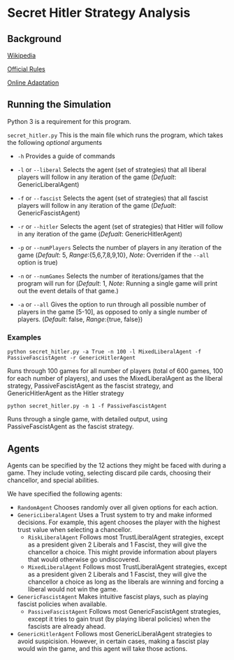 # Secret Hitler Strategy Analysis

## Background

[Wikipedia](https://en.wikipedia.org/wiki/Secret_Hitler)

[Official Rules](https://secrethitler.com/assets/Secret_Hitler_Rules.pdf)

[Online Adaptation](https://secrethitler.io/) 

## Running the Simulation

Python 3 is a requirement for this program.

`secret_hitler.py` This is the main file which runs the program, which takes the following *optional* arguments

- `-h` Provides a guide of commands

- `-l` or `--liberal` Selects the agent (set of strategies) that all liberal players will follow in any iteration of the game (*Defualt*: GenericLiberalAgent)

- `-f` or `--fascist` Selects the agent (set of strategies) that all fascist players will follow in any iteration of the game (*Defualt*: GenericFascistAgent)

- `-r` or `--hitler` Selects the agent (set of strategies) that Hitler will follow in any iteration of the game (*Defualt*: GenericHitlerAgent)

- `-p` or `--numPlayers` Selects the number of players in any iteration of the game (*Default*: 5, *Range*:{5,6,7,8,9,10}, *Note*: Overriden if the `--all` option is true)

- `-n` or `--numGames` Selects the number of iterations/games that the program will run for (*Default*: 1, *Note*: Running a single game will print out the event details of that game.)

- `-a` or `--all` Gives the option to run through all possible number of players in the game [5-10], as opposed to only a single number of players. (*Default*: false, *Range*:{true, false})

### Examples

`python secret_hitler.py -a True -n 100 -l MixedLiberalAgent -f PassiveFascistAgent -r GenericHitlerAgent`

Runs through 100 games for all number of players (total of 600 games, 100 for each number of players), and uses the MixedLiberalAgent as the liberal strategy, PassiveFascistAgent as the fascist strategy, and GenericHitlerAgent as the Hitler strategy

`python secret_hitler.py -n 1 -f PassiveFascistAgent`

Runs through a single game, with detailed output, using PassiveFascistAgent as the fascist strategy.

## Agents

Agents can be specified by the 12 actions they might be faced with during a game. They include voting, selecting discard pile cards, choosing their chancellor, and special abilities.

We have specified the following agents:

- `RandomAgent` Chooses randomly over all given options for each action.
- `GenericLiberalAgent` Uses a Trust system to try and make informed decisions. For example, this agent chooses the player with the highest trust value when selecting a chancellor.
	- `RiskLiberalAgent` Follows most TrustLiberalAgent strategies, except as a president given 2 Liberals and 1 Fascist, they will give the chancellor a choice. This might provide information about players that would otherwise go undiscovered.
	- `MixedLiberalAgent` Follows most TrustLiberalAgent strategies, except as a president given 2 Liberals and 1 Fascist, they will give the chancellor a choice as long as the liberals are winning and forcing a liberal would not win the game.
- `GenericFascistAgent` Makes intuitive fascist plays, such as playing fascist policies when available.
	- `PassiveFascistAgent` Follows most GenericFascistAgent strategies, except it tries to gain trust (by playing liberal policies) when the fascists are already ahead.
- `GenericHitlerAgent` Follows most GenericLiberalAgent strategies to avoid suspicision. However, in certain cases, making a fascist play would win the game, and this agent will take those actions.

